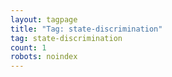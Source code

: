 ```yaml
---
layout: tagpage
title: "Tag: state-discrimination"
tag: state-discrimination
count: 1
robots: noindex
---
```

